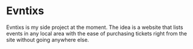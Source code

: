 # Evntixs
Evntixs is my side project at the moment. The idea is a website that lists events in any local area with the ease of purchasing tickets right from the site without going anywhere else.


